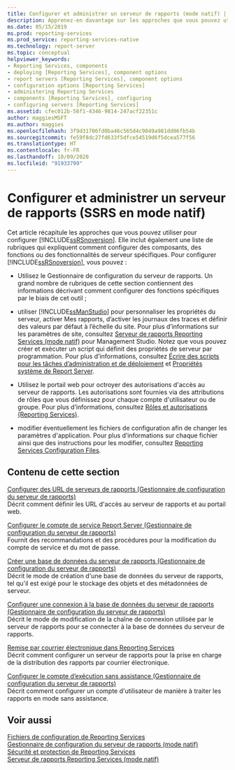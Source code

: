 ```yaml
---
title: Configurer et administrer un serveur de rapports (mode natif) | Microsoft Docs
description: Apprenez-en davantage sur les approches que vous pouvez utiliser pour configurer Reporting Services et rechercher des articles sur la configuration des composants, des fonctions ou des fonctionnalités de serveur.
ms.date: 05/15/2019
ms.prod: reporting-services
ms.prod_service: reporting-services-native
ms.technology: report-server
ms.topic: conceptual
helpviewer_keywords:
- Reporting Services, components
- deploying [Reporting Services], component options
- report servers [Reporting Services], component options
- configuration options [Reporting Services]
- administering Reporting Services
- components [Reporting Services], configuring
- configuring servers [Reporting Services]
ms.assetid: cfec012b-56f1-4346-9814-247acf22351c
author: maggiesMSFT
ms.author: maggies
ms.openlocfilehash: 3f9d31706fd0ba46c565d4c9049a981dd06fb54b
ms.sourcegitcommit: fe59f8dc27fd633f5dfce54519d6f5dcea577f56
ms.translationtype: HT
ms.contentlocale: fr-FR
ms.lasthandoff: 10/09/2020
ms.locfileid: "91933799"
---
```

# <a name="configure-and-administer-a-report-server-ssrs-native-mode"></a>Configurer et administrer un serveur de rapports (SSRS en mode natif)
  Cet article récapitule les approches que vous pouvez utiliser pour configurer [!INCLUDE[ssRSnoversion](../../includes/ssrsnoversion-md.md)]. Elle inclut également une liste de rubriques qui expliquent comment configurer des composants, des fonctions ou des fonctionnalités de serveur spécifiques. Pour configurer [!INCLUDE[ssRSnoversion](../../includes/ssrsnoversion-md.md)], vous pouvez :  
  
-   Utilisez le Gestionnaire de configuration du serveur de rapports. Un grand nombre de rubriques de cette section contiennent des informations décrivant comment configurer des fonctions spécifiques par le biais de cet outil ;  
  
-   utiliser [!INCLUDE[ssManStudio](../../includes/ssmanstudio-md.md)] pour personnaliser les propriétés du serveur, activer Mes rapports, d’activer les journaux des traces et définir des valeurs par défaut à l’échelle du site. Pour plus d’informations sur les paramètres de site, consultez [Serveur de rapports Reporting Services &#40;mode natif&#41;](../../reporting-services/report-server/reporting-services-report-server-native-mode.md) pour Management Studio. Notez que vous pouvez créer et exécuter un script qui définit des propriétés de serveur par programmation. Pour plus d’informations, consultez [Écrire des scripts pour les tâches d’administration et de déploiement](../../reporting-services/tools/script-deployment-and-administrative-tasks.md) et [Propriétés système de Report Server](../../reporting-services/report-server-web-service/net-framework/reporting-services-properties-report-server-system-properties.md).  
  
-   Utilisez le portail web pour octroyer des autorisations d'accès au serveur de rapports. Les autorisations sont fournies via des attributions de rôles que vous définissez pour chaque compte d'utilisateur ou de groupe. Pour plus d’informations, consultez [Rôles et autorisations &#40;Reporting Services&#41;](../../reporting-services/security/roles-and-permissions-reporting-services.md).  
  
-   modifier éventuellement les fichiers de configuration afin de changer les paramètres d'application. Pour plus d’informations sur chaque fichier ainsi que des instructions pour les modifier, consultez [Reporting Services Configuration Files](../../reporting-services/report-server/reporting-services-configuration-files.md).  
  
## <a name="in-this-section"></a>Contenu de cette section  
 [Configurer des URL de serveurs de rapports &#40;Gestionnaire de configuration du serveur de rapports&#41;](../../reporting-services/install-windows/configure-report-server-urls-ssrs-configuration-manager.md)  
 Décrit comment définir les URL d'accès au serveur de rapports et au portail web.  
  
 [Configurer le compte de service Report Server &#40;Gestionnaire de configuration du serveur de rapports&#41;](../../reporting-services/install-windows/configure-the-report-server-service-account-ssrs-configuration-manager.md)  
 Fournit des recommandations et des procédures pour la modification du compte de service et du mot de passe.  
  
 [Créer une base de données du serveur de rapports &#40;Gestionnaire de configuration du serveur de rapports&#41;](../../reporting-services/install-windows/ssrs-report-server-create-a-report-server-database.md)  
 Décrit le mode de création d'une base de données du serveur de rapports, tel qu'il est exigé pour le stockage des objets et des métadonnées de serveur.  
  
 [Configurer une connexion à la base de données du serveur de rapports &#40;Gestionnaire de configuration du serveur de rapports&#41;](../../reporting-services/install-windows/configure-a-report-server-database-connection-ssrs-configuration-manager.md)  
 Décrit le mode de modification de la chaîne de connexion utilisée par le serveur de rapports pour se connecter à la base de données du serveur de rapports.  
  
 [Remise par courrier électronique dans Reporting Services](../install-windows/e-mail-settings-reporting-services-native-mode-configuration-manager.md)  
 Décrit comment configurer un serveur de rapports pour la prise en charge de la distribution des rapports par courrier électronique.  
  
 [Configurer le compte d’exécution sans assistance &#40;Gestionnaire de configuration du serveur de rapports&#41;](../../reporting-services/install-windows/configure-the-unattended-execution-account-ssrs-configuration-manager.md)  
 Décrit comment configurer un compte d'utilisateur de manière à traiter les rapports en mode sans assistance.  
  
## <a name="see-also"></a>Voir aussi  
 [Fichiers de configuration de Reporting Services](../../reporting-services/report-server/reporting-services-configuration-files.md)   
 [Gestionnaire de configuration du serveur de rapports &#40;mode natif&#41;](../../reporting-services/install-windows/reporting-services-configuration-manager-native-mode.md)   
 [Sécurité et protection de Reporting Services](../../reporting-services/security/reporting-services-security-and-protection.md)   
 [Serveur de rapports Reporting Services &#40;mode natif&#41;](../../reporting-services/report-server/reporting-services-report-server-native-mode.md)  
  
  
